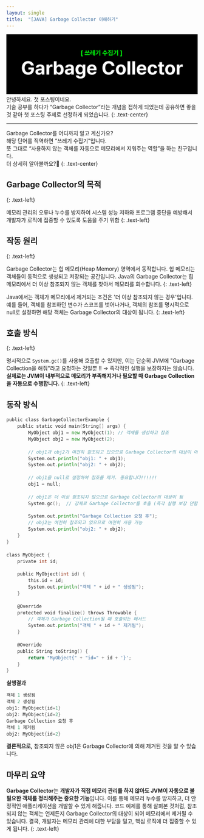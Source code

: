 ```yaml
---
layout: single
title:  "[JAVA] Garbage Collector 이해하기"
---
```


  <img src="/assets/GarbageCollector3.png" style="max-width: 100%; height: auto;" />  
  안녕하세요. 첫 포스팅이네요.
  <br>
  기술 공부를 하다가 “Garbage Collector”라는 개념을 접하게 되었는데 공유하면 좋을 것 같아 
  첫 포스팅 주제로 선정하게 되었습니다.
  {: .text-center}
  
  <hr/>
  Garbage Collector를 어디까지 알고 계신가요? 
  <br>
  해당 단어를 직역하면 “쓰레기 수집기”입니다.
  <br>
  뜻 그대로 “사용하지 않는 객체를 자동으로 메모리에서 지워주는 역할”을 하는 친구입니다.
  <br>
  더 상세히 알아볼까요?🏸
  {: .text-center}
  

## Garbage Collector의 목적
{: .text-left}

메모리 관리의 오류나 누수를 방지하여 시스템 성능 저하와 프로그램 중단을 예방해서 개발자가 로직에 집중할 수 있도록 도움을 주기 위함
{: .text-left}

## 작동 원리
{: .text-left}

Garbage Collector는 힙 메모리(Heap Memory) 영역에서 동작합니다. 힙 메모리는 객체들이 동적으로 생성되고 저장되는 공간입니다. Java의 Garbage Collector는 힙 메모리에서 더 이상 참조되지 않는 객체를 찾아서 메모리를 회수합니다.
{: .text-left}

Java에서는 객체가 메모리에서 제거되는 조건은 '더 이상 참조되지 않는 경우'입니다. 
예를 들어, 객체를 참조하던 변수가 스코프를 벗어나거나, 객체의 참조를 명시적으로 null로 설정하면 해당 객체는 Garbage Collector의 대상이 됩니다.
{: .text-left}

## 호출 방식
{: .text-left}

명시적으로 `System.gc()`를 사용해 호출할 수 있지만, 이는 단순히 JVM에 "Garbage Collection을 해줘"라고 요청하는 것일뿐 !! → 즉각적인 실행을 보장하지는 않습니다. 
**실제로는 JVM이 내부적으로 메모리가 부족해지거나 필요할 때 Garbage Collection을 자동으로 수행합니다.**
{: .text-left}

## 동작 방식
```go
public class GarbageCollectorExample {
    public static void main(String[] args) {
        MyObject obj1 = new MyObject(1); // 객체를 생성하고 참조
        MyObject obj2 = new MyObject(2);

        // obj1과 obj2가 여전히 참조되고 있으므로 Garbage Collector의 대상이 아님
        System.out.println("obj1: " + obj1);
        System.out.println("obj2: " + obj2);

        // obj1을 null로 설정하여 참조를 제거. 중요합니다!!!!!!
        obj1 = null;

        // obj1은 더 이상 참조되지 않으므로 Garbage Collector의 대상이 됨
        System.gc();  // 강제로 Garbage Collector를 호출 (즉각 실행 보장 안함)

        System.out.println("Garbage Collection 요청 후");
        // obj2는 여전히 참조되고 있으므로 여전히 사용 가능
        System.out.println("obj2: " + obj2);
    }
}

class MyObject {
    private int id;

    public MyObject(int id) {
        this.id = id;
        System.out.println("객체 " + id + " 생성됨");
    }

    @Override
    protected void finalize() throws Throwable {
        // 객체가 Garbage Collection될 때 호출되는 메서드
        System.out.println("객체 " + id + " 제거됨");
    }

    @Override
    public String toString() {
        return "MyObject{" + "id=" + id + '}';
    }
}
```

**실행결과**
```go
객체 1 생성됨
객체 2 생성됨
obj1: MyObject{id=1}
obj2: MyObject{id=2}
Garbage Collection 요청 후
객체 1 제거됨
obj2: MyObject{id=2}
```

**결론적으로,** 참조되지 않은 obj1은 Garbage Collector에 의해 제거된 것을 알 수 있습니다.

## 마무리 요약

**Garbage Collector**는 **개발자가 직접 메모리 관리를 하지 않아도 JVM이 자동으로 불필요한 객체를 정리해주는 중요한 기능**입니다. 이를 통해 메모리 누수를 방지하고, 더 안정적인 애플리케이션을 개발할 수 있게 해줍니다. 코드 예제를 통해 살펴본 것처럼, 참조되지 않는 객체는 언제든지 Garbage Collector의 대상이 되어 메모리에서 제거될 수 있습니다. 결국, 개발자는 메모리 관리에 대한 부담을 덜고, 핵심 로직에 더 집중할 수 있게 됩니다.
{: .text-left}
